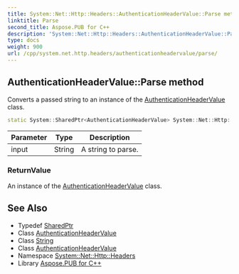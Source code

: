 ```yaml
---
title: System::Net::Http::Headers::AuthenticationHeaderValue::Parse method
linktitle: Parse
second_title: Aspose.PUB for C++
description: 'System::Net::Http::Headers::AuthenticationHeaderValue::Parse method. Converts a passed string to an instance of the AuthenticationHeaderValue class in C++.'
type: docs
weight: 900
url: /cpp/system.net.http.headers/authenticationheadervalue/parse/
---
```

## AuthenticationHeaderValue::Parse method


Converts a passed string to an instance of the [AuthenticationHeaderValue](../) class.

```cpp
static System::SharedPtr<AuthenticationHeaderValue> System::Net::Http::Headers::AuthenticationHeaderValue::Parse(String input)
```


| Parameter | Type | Description |
| --- | --- | --- |
| input | String | A string to parse. |

### ReturnValue

An instance of the [AuthenticationHeaderValue](../) class.

## See Also

* Typedef [SharedPtr](../../../system/sharedptr/)
* Class [AuthenticationHeaderValue](../)
* Class [String](../../../system/string/)
* Class [AuthenticationHeaderValue](../)
* Namespace [System::Net::Http::Headers](../../)
* Library [Aspose.PUB for C++](../../../)
